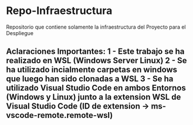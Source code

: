 # Repo-Infraestructura
Repositorio que contiene solamente la infraestructura del Proyecto para el Despliegue

Aclaraciones Importantes:
1 - Este trabajo se ha realizado en WSL (Windows Server Linux)
2 - Se ha utilizado incialmente carpetas en windows que luego han sido clonadas a WSL
3 - Se ha utilizado Visual Studio Code en ambos Entornos (Windows y Linux) junto a la extension WSL de Visual Studio Code (ID de extension -> ms-vscode-remote.remote-wsl)
-----------------------------------------------------------------------------------------------------------------------------------------------------------------------------------

